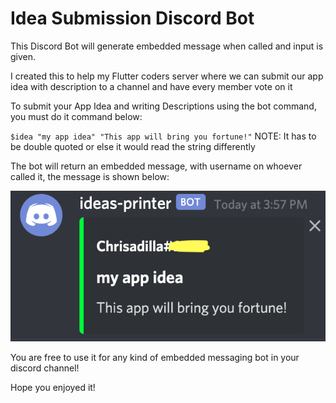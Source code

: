 # Idea Submission Discord Bot

This Discord Bot will generate embedded message when called and input is given.

I created this to help my Flutter coders server where we can submit our app idea with description to a channel and have every member vote on it

To submit your App Idea and writing Descriptions using the bot command, you must do it command below:

`$idea "my app idea" "This app will bring you fortune!"` NOTE: It has to be double quoted or else it would read the string differently

The bot will return an embedded message, with username on whoever called it, the message is shown below:

 
![alt text](https://github.com/xopherw/idea-submission-discord-bot/blob/main/Screenshot%202020-12-30%20at%204.02.24%20PM.png)


You are free to use it for any kind of embedded messaging bot in your discord channel! 

Hope you enjoyed it!
